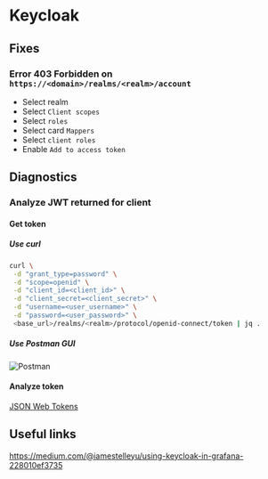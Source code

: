 # Keycloak

## Fixes
### Error 403 Forbidden on `https://<domain>/realms/<realm>/account`
- Select realm
- Select `Client scopes`
- Select `roles`
- Select card `Mappers`
- Select `client roles`
- Enable `Add to access token`

## Diagnostics
### Analyze JWT returned for client
#### Get token
##### Use curl
```sh
curl \
 -d "grant_type=password" \
 -d "scope=openid" \
 -d "client_id=<client_id>" \
 -d "client_secret=<client_secret>" \
 -d "username=<user_username>" \
 -d "password=<user_password>" \
 <base_url>/realms/<realm>/protocol/openid-connect/token | jq .
```
##### Use Postman GUI
![Postman](https://github.com/user-attachments/assets/7298d446-dd76-49fa-a766-4c7af612e60a)

#### Analyze token
[JSON Web Tokens](https://jwt.io/)

## Useful links
https://medium.com/@iamestelleyu/using-keycloak-in-grafana-228010ef3735
